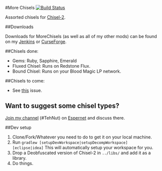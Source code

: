#More Chisels [![Build Status](http://tehnut.info/jenkins/job/MoreChisels/badge/icon)](http://tehnut.info/jenkins/job/MoreChisels/)

Assorted chisels for [Chisel-2](https://github.com/TheCricket/Chisel-2).

##Downloads

Downloads for MoreChisels (as well as all of my other mods) can be found on my [Jenkins](http://tehnut.info/jenkins/) or [CurseForge](http://minecraft.curseforge.com/mc-mods/227904-morechisels).

##Chisels done:

* Gems: Ruby, Sapphire, Emerald
* Fluxed Chisel: Runs on Redstone Flux.
* Bound Chisel: Runs on your Blood Magic LP network.

##Chisels to come:

* See [this](https://github.com/TehNut/MoreChisels/issues/3) issue.

## Want to suggest some chisel types?

[Join my channel](https://webchat.esper.net/?channels=tehnut) (#TehNut) on [Espernet](https://www.esper.net/) and discuss there.

##Dev setup

1. Clone/Fork/Whatever you need to do to get it on your local machine.
2. Run `gradlew [setupDevWorkspace|setupDecompWorkspace] [eclipse|idea]` This will automatically setup your workspace for you.
3. Drop a Deobfuscated version of Chisel-2 in `../libs/` and add it as a library.
4. Do things.
